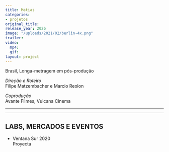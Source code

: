 ```yaml
---
title: Matias
categories:
- projetos
original_title: 
release_year: 2026
image: "/uploads/2021/02/berlin-4x.png"
trailer: 
video:
  mp4: 
  gif: 
layout: project
---
```


Brasil, Longa-metragem em pós-produção

*Direção e Roteiro*\
Filipe Matzembacher e Marcio Reolon

*Coprodução*\
Avante Filmes, Vulcana Cinema

---

---

## LABS, MERCADOS E EVENTOS

* Ventana Sur 2020\
  Proyecta